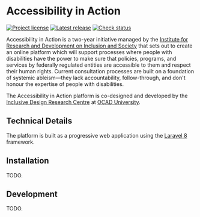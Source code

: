 # Accessibility in Action

[![Project license](https://badgen.net/github/license/accessibility-in-action/platform)](https://github.com/accessibility-in-action/platform/releases/latest)
[![Latest release](https://badgen.net/github/release/accessibility-in-action/platform)](https://github.com/accessibility-in-action/platform/releases/latest)
[![Check status](https://badgen.net/github/checks/accessibility-in-action/platform/dev)](https://github.com/accessibility-in-action/platform/releases/latest)

Accessibility in Action is a two-year initiative managed by the
[Institute for Research and Development on Inclusion and Society](https://irisinstitute.ca/) that sets out to create an
online platform which will support processes where people with disabilities have the power to make sure that policies,
programs, and services by federally regulated entities are accessible to them and respect their human rights. Current
consultation processes are built on a foundation of systemic ableism—they lack accountability, follow-through, and don't
honour the expertise of people with disabilities.

The Accessibility in Action platform is co-designed and developed by the [Inclusive Design Research Centre](https://idrc.ocadu.ca/)
at [OCAD University](https://ocadu.ca).

## Technical Details

The platform is built as a progressive web application using the [Laravel 8](https://laravel.com/docs/8.x) framework.

## Installation

TODO.

## Development

TODO.
